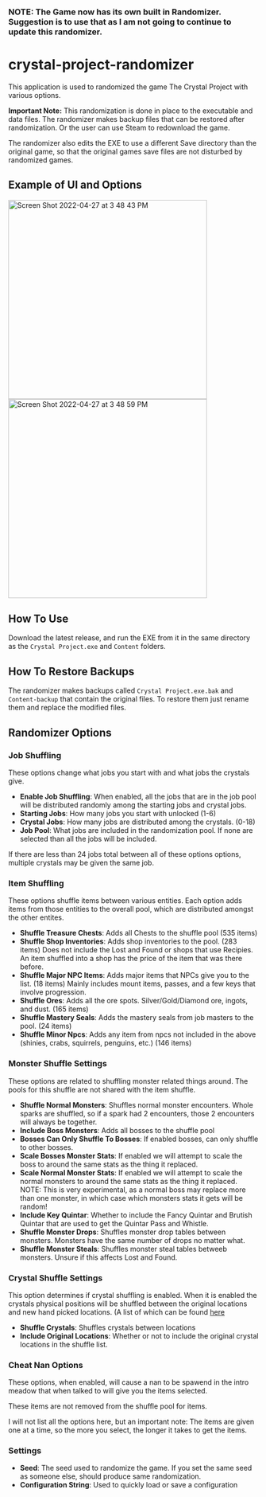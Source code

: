 ### NOTE: The Game now has its own built in Randomizer. Suggestion is to use that as I am not going to continue to update this randomizer.

# crystal-project-randomizer
This application is used to randomized the game The Crystal Project with various options.

**Important Note:** This randomization is done in place to the executable and data files.
The randomizer makes backup files that can be restored after randomization. Or the user can use Steam to redownload the game.

The randomizer also edits the EXE to use a different Save directory than the original game, so that the original games save files are not disturbed by randomized games.

## Example of UI and Options
<div>
<img width="400" alt="Screen Shot 2022-04-27 at 3 48 43 PM" src="https://user-images.githubusercontent.com/1436831/165628334-ddfe174e-5d4e-4178-ae04-d0ccc1968a43.png">
<img width="400" alt="Screen Shot 2022-04-27 at 3 48 59 PM" src="https://user-images.githubusercontent.com/1436831/165628370-ade90346-947c-4a84-8674-a3b60091de09.png">
</div>

## How To Use
Download the latest release, and run the EXE from it in the same directory as the `Crystal Project.exe` and `Content` folders.

## How To Restore Backups
The randomizer makes backups called `Crystal Project.exe.bak` and `Content-backup` that contain the original files. To restore them just rename them and replace the modified files.

## Randomizer Options

### Job Shuffling

These options change what jobs you start with and what jobs the crystals give.

- **Enable Job Shuffling**: When enabled, all the jobs that are in the job pool will be distributed randomly among the starting jobs and crystal jobs.
- **Starting Jobs**: How many jobs you start with unlocked (1-6)
- **Crystal Jobs**: How many jobs are distributed among the crystals. (0-18)
- **Job Pool**: What jobs are included in the randomization pool. If none are selected than all the jobs will be included.

If there are less than 24 jobs total between all of these options options, multiple crystals may be given the same job.

### Item Shuffling

These options shuffle items between various entities. Each option adds items from those entities to the overall pool, which are distributed amongst the other entites.

- **Shuffle Treasure Chests**: Adds all Chests to the shuffle pool (535 items)
- **Shuffle Shop Inventories**: Adds shop inventories to the pool. (283 items) Does not include the Lost and Found or shops that use Recipies. An item shuffled into a shop has the price of the item that was there before.
- **Shuffle Major NPC Items**: Adds major items that NPCs give you to the list. (18 items) Mainly includes mount items, passes, and a few keys that involve progression.
- **Shuffle Ores**: Adds all the ore spots. Silver/Gold/Diamond ore, ingots, and dust. (165 items)
- **Shuffle Mastery Seals**: Adds the mastery seals from job masters to the pool. (24 items)
- **Shuffle Minor Npcs**: Adds any item from npcs not included in the above (shinies, crabs, squirrels, penguins, etc.) (146 items)

### Monster Shuffle Settings

These options are related to shuffling monster related things around. The pools for this shuffle are not shared with the item shuffle.

- **Shuffle Normal Monsters**: Shuffles normal monster encounters. Whole sparks are shuffled, so if a spark had 2 encounters, those 2 encounters will always be together.
- **Include Boss Monsters**: Adds all bosses to the shuffle pool
- **Bosses Can Only Shuffle To Bosses**: If enabled bosses, can only shuffle to other bosses.
- **Scale Bosses Monster Stats**: If enabled we will attempt to scale the boss to around the same stats as the thing it replaced.
- **Scale Normal Monster Stats**: If enabled we will attempt to scale the normal monsters to around the same stats as the thing it replaced. NOTE: This is very experimental, as a normal boss may replace more than one monster, in which case which monsters stats it gets will be random!
- **Include Key Quintar**: Whether to include the Fancy Quintar and Brutish Quintar that are used to get the Quintar Pass and Whistle.
- **Shuffle Monster Drops**: Shuffles monster drop tables between monsters. Monsters have the same number of drops no matter what.
- **Shuffle Monster Steals**: Shuffles monster steal tables betweeb monsters. Unsure if this affects Lost and Found.

### Crystal Shuffle Settings

This option determines if crystal shuffling is enabled. When it is enabled the crystals physical positions will be shuffled between the original locations
and new hand picked locations. (A list of which can be found [here](https://github.com/LtSquigs/crystal-project-randomizer/blob/main/lib/EntityEditor.js#L343)

- **Shuffle Crystals**: Shuffles crystals between locations
- **Include Original Locations**: Whether or not to include the original crystal locations in the shuffle list.

### Cheat Nan Options

These options, when enabled, will cause a nan to be spawend in the intro meadow that when talked to will give you the items selected.

These items are not removed from the shuffle pool for items.

I will not list all the options here, but an important note: The items are given one at a time, so the more you select, the longer it takes to get the items.

### Settings

- **Seed**: The seed used to randomize the game. If you set the same seed as someone else, should produce same randomization.
- **Configuration String**: Used to quickly load or save a configuration
